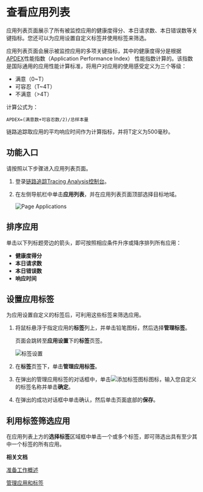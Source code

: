 # 查看应用列表

应用列表页面展示了所有被监控应用的健康度得分、本日请求数、本日错误数等关键指标。您还可以为应用设置自定义标签并使用标签来筛选。

应用列表页面会展示被监控应用的多项关键指标，其中的健康度得分是根据[APDEX](http://www.apdex.org/)性能指数（Application Performance Index） 性能指数计算的。该指数是国际通用的应用性能计算标准，将用户对应用的使用感受定义为三个等级：

-   满意（0~T）
-   可容忍（T~4T）
-   不满意（\>4T）

计算公式为：

```
APDEX=(满意数+可容忍数/2)/总样本量
```

链路追踪取应用的平均响应时间作为计算指标，并将T定义为500毫秒。

## 功能入口

请按照以下步骤进入应用列表页面。

1.  登录[链路追踪Tracing Analysis控制台](https://tracing.console.aliyun.com/)。

2.  在左侧导航栏中单击**应用列表**，并在应用列表页面顶部选择目标地域。

    ![Page Applications](../images/p53837.png "应用列表页面")


## 排序应用

单击以下列标题旁边的箭头，即可按照相应条件升序或降序排列所有应用：

-   **健康度得分**
-   **本日请求数**
-   **本日错误数**
-   **响应时间**

## 设置应用标签

为应用设置自定义的标签后，可利用这些标签来筛选应用。

1.  将鼠标悬浮于指定应用的**标签**列上，并单击铅笔图标，然后选择**管理标签**。

    页面会跳转至**应用设置**下的**标签**页签。

    ![标签设置](https://static-aliyun-doc.oss-accelerate.aliyuncs.com/assets/img/zh-CN/3907530261/p269958.png)

2.  在**标签**页签下，单击**管理应用标签**。

3.  在弹出的管理应用标签的对话框中，单击![添加标签图标](https://static-aliyun-doc.oss-accelerate.aliyuncs.com/assets/img/zh-CN/3907530261/p269959.png)图标，输入您自定义的标签名称并单击**确定**。

4.  在弹出的成功对话框中单击确认，然后单击页面底部的**保存**。


## 利用标签筛选应用

在应用列表上方的**选择标签**区域框中单击一个或多个标签，即可筛选出具有至少其中一个标签的所有应用。

**相关文档**  


[准备工作概述](/cn.zh-CN/准备工作/准备工作概述.md)

[管理应用和标签](/cn.zh-CN/控制台操作/应用管理/管理应用和标签.md)

